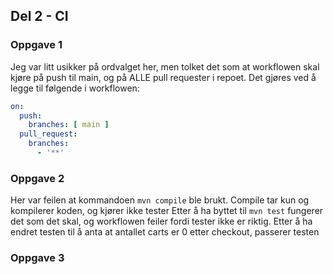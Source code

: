 

## Del 2 - CI
### Oppgave 1
Jeg var litt usikker på ordvalget her, men tolket det som at workflowen skal kjøre på push til main, og på ALLE pull requester i repoet.
Det gjøres ved å legge til følgende i workflowen:
```yaml
on:
  push:
    branches: [ main ]
  pull_request:
    branches:
      - '**'
```

### Oppgave 2
Her var feilen at kommandoen ```mvn compile``` ble brukt. Compile tar kun og kompilerer koden, og kjører ikke tester
Etter å ha byttet til ```mvn test``` fungerer det som det skal, og workflowen feiler fordi tester ikke er riktig. Etter å ha endret testen til å anta at antallet carts er 0 etter checkout, passerer testen

### Oppgave 3